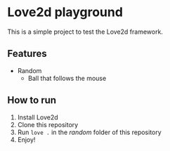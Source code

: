 # Love2d playground

This is a simple project to test the Love2d framework.

## Features

- Random
  - Ball that follows the mouse

## How to run

1. Install Love2d
2. Clone this repository
3. Run `love .` in the _random_ folder of this repository
4. Enjoy!
